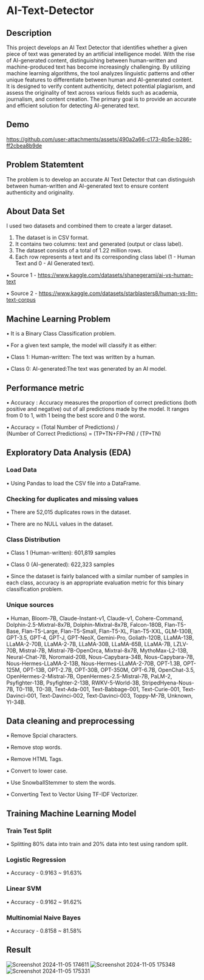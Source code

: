 # AI-Text-Detector

## Description
This project develops an AI Text Detector that identifies whether a given piece of text was generated by an artificial intelligence model. With the rise of AI-generated content, distinguishing between human-written and machine-produced text has become increasingly challenging. By utilizing machine learning algorithms, the tool analyzes linguistic patterns and other unique features to differentiate between human and AI-generated content. It is designed to verify content authenticity, detect potential plagiarism, and assess the originality of text across various fields such as academia, journalism, and content creation. The primary goal is to provide an accurate and efficient solution for detecting AI-generated text.

## Demo
https://github.com/user-attachments/assets/490a2a66-c173-4b5e-b286-ff2cbea8b9de


## Problem Statemtent
The problem is to develop an accurate AI Text Detector that can distinguish between human-written and AI-generated text to ensure content authenticity and originality.

## About Data Set
I used two datasets and combined them to create a larger dataset.
1. The dataset is in CSV format.
2. It contains two columns: text and generated (output or class label).
3. The dataset consists of a total of 1.22 million rows.
4. Each row represents a text and its corresponding class label (1 - Human Text and 0 - AI Generated text).

• Source 1 - https://www.kaggle.com/datasets/shanegerami/ai-vs-human-text

• Source 2 - https://www.kaggle.com/datasets/starblasters8/human-vs-llm-text-corpus

## Machine Learning Problem
• It is a Binary Class Classification problem.

• For a given text sample, the model will classify it as either:

• Class 1: Human-written: The text was written by a human.

• Class 0: AI-generated:The text was generated by an AI model. 

## Performance metric
• Accuracy : Accuracy measures the proportion of correct predictions (both positive and negative) out of all predictions made by the model. It ranges from 0 to 1, with 1 being the best score and 0 the worst.

• Accuracy = (Total Number of Predictions) / (Number of Correct Predictions) = (TP+TN+FP+FN) / (TP+TN)

## Exploratory Data Analysis (EDA)
### Load Data
• Using Pandas to load the CSV file into a DataFrame.
### Checking for duplicates and missing values
• There are 52,015 duplicates rows in the dataset.

• There are no NULL values in the dataset.

### Class Distribution

• Class 1 (Human-written): 601,819 samples

• Class 0 (AI-generated): 622,323 samples

• Since the dataset is fairly balanced with a similar number of samples in each class, accuracy is an appropriate evaluation metric for this binary classification problem.

### Unique sources
• Human, Bloom-7B, Claude-Instant-v1, Claude-v1, Cohere-Command, Dolphin-2.5-Mixtral-8x7B, Dolphin-Mixtral-8x7B, Falcon-180B, Flan-T5-Base, Flan-T5-Large, Flan-T5-Small, Flan-T5-XL, Flan-T5-XXL, GLM-130B, GPT-3.5, GPT-4, GPT-J, GPT-NeoX, Gemini-Pro, Goliath-120B, LLaMA-13B, LLaMA-2-70B, LLaMA-2-7B, LLaMA-30B, LLaMA-65B, LLaMA-7B, LZLV-70B, Mistral-7B, Mistral-7B-OpenOrca, Mixtral-8x7B, MythoMax-L2-13B, Neural-Chat-7B, Noromaid-20B, Nous-Capybara-34B, Nous-Capybara-7B, Nous-Hermes-LLaMA-2-13B, Nous-Hermes-LLaMA-2-70B, OPT-1.3B, OPT-125M, OPT-13B, OPT-2.7B, OPT-30B, OPT-350M, OPT-6.7B, OpenChat-3.5, OpenHermes-2-Mistral-7B, OpenHermes-2.5-Mistral-7B, PaLM-2, Psyfighter-13B, Psyfighter-2-13B, RWKV-5-World-3B, StripedHyena-Nous-7B, T0-11B, T0-3B, Text-Ada-001, Text-Babbage-001, Text-Curie-001, Text-Davinci-001, Text-Davinci-002, Text-Davinci-003, Toppy-M-7B, Unknown, YI-34B.

## Data cleaning and preprocessing
• Remove Spcial characters.

• Remove stop words.

• Remove HTML Tags.

• Convert to lower case.

• Use SnowballStemmer to stem the words.

• Converting Text to Vector Using TF-IDF Vectorizer.

## Training Machine Learning Model
### Train Test Split
• Splitting 80% data into train and 20% data into test using random split.

### Logistic Regression
• Accuracy - 0.9163 ~ 91.63%
### Linear SVM
• Accuracy - 0.9162 ~ 91.62%
### Multinomial Naive Bayes
• Accuracy - 0.8158 ~ 81.58%

## Result
![Screenshot 2024-11-05 174611](https://github.com/user-attachments/assets/6252e9f9-1daf-462e-9f5d-8ada9b31449d)
![Screenshot 2024-11-05 175348](https://github.com/user-attachments/assets/e5eda33f-9c1b-4ffd-be17-c8ab958bfd32)
![Screenshot 2024-11-05 175331](https://github.com/user-attachments/assets/bd7acd4e-9c22-4203-a1c1-1dc929d46666)
